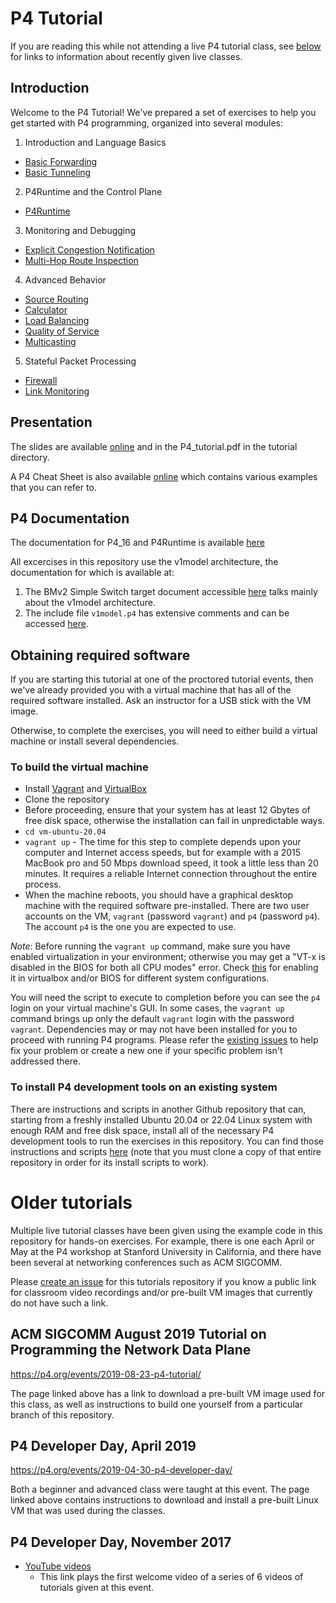 # P4 Tutorial

If you are reading this while not attending a live P4 tutorial class,
see [below](#older-tutorials) for links to information about recently
given live classes.


## Introduction

Welcome to the P4 Tutorial! We've prepared a set of exercises to help
you get started with P4 programming, organized into several modules:

1. Introduction and Language Basics
* [Basic Forwarding](./exercises/basic)
* [Basic Tunneling](./exercises/basic_tunnel)

2. P4Runtime and the Control Plane
* [P4Runtime](./exercises/p4runtime)

3. Monitoring and Debugging
* [Explicit Congestion Notification](./exercises/ecn)
* [Multi-Hop Route Inspection](./exercises/mri)

4. Advanced Behavior
* [Source Routing](./exercises/source_routing)
* [Calculator](./exercises/calc)
* [Load Balancing](./exercises/load_balance)
* [Quality of Service](./exercises/qos)
* [Multicasting](./exercises/multicast)

5. Stateful Packet Processing
* [Firewall](./exercises/firewall)
* [Link Monitoring](./exercises/link_monitor)

## Presentation

The slides are available [online](http://bit.ly/p4d2-2018-spring) and
in the P4_tutorial.pdf in the tutorial directory.

A P4 Cheat Sheet is also available [online](https://drive.google.com/file/d/1Z8woKyElFAOP6bMd8tRa_Q4SA1cd_Uva/view?usp=sharing)
which contains various examples that you can refer to.

## P4 Documentation

The documentation for P4_16 and P4Runtime is available [here](https://p4.org/specs/)

All excercises in this repository use the v1model architecture, the documentation for which is available at:
1. The BMv2 Simple Switch target document accessible [here](https://github.com/p4lang/behavioral-model/blob/master/docs/simple_switch.md) talks mainly about the v1model architecture.
2. The include file `v1model.p4` has extensive comments and can be accessed [here](https://github.com/p4lang/p4c/blob/master/p4include/v1model.p4).

## Obtaining required software

If you are starting this tutorial at one of the proctored tutorial events,
then we've already provided you with a virtual machine that has all of
the required software installed. Ask an instructor for a USB stick with
the VM image.

Otherwise, to complete the exercises, you will need to either build a
virtual machine or install several dependencies.


### To build the virtual machine

- Install [Vagrant](https://vagrantup.com) and [VirtualBox](https://virtualbox.org)
- Clone the repository
- Before proceeding, ensure that your system has at least 12 Gbytes of free disk space, otherwise the installation can fail in unpredictable ways.
- `cd vm-ubuntu-20.04`
- `vagrant up` - The time for this step to complete depends upon your computer and Internet access speeds, but for example with a 2015 MacBook pro and 50 Mbps download speed, it took a little less than 20 minutes.  It requires a reliable Internet connection throughout the entire process.
- When the machine reboots, you should have a graphical desktop machine with the required software pre-installed.  There are two user accounts on the VM, `vagrant` (password `vagrant`) and `p4` (password `p4`).  The account `p4` is the one you are expected to use.

*Note*: Before running the `vagrant up` command, make sure you have enabled virtualization in your environment; otherwise you may get a "VT-x is disabled in the BIOS for both all CPU modes" error. Check [this](https://stackoverflow.com/questions/33304393/vt-x-is-disabled-in-the-bios-for-both-all-cpu-modes-verr-vmx-msr-all-vmx-disabl) for enabling it in virtualbox and/or BIOS for different system configurations.

You will need the script to execute to completion before you can see the `p4` login on your virtual machine's GUI. In some cases, the `vagrant up` command brings up only the default `vagrant` login with the password `vagrant`. Dependencies may or may not have been installed for you to proceed with running P4 programs. Please refer the [existing issues](https://github.com/p4lang/tutorials/issues) to help fix your problem or create a new one if your specific problem isn't addressed there.


### To install P4 development tools on an existing system

There are instructions and scripts in another Github repository that can, starting from a freshly installed Ubuntu 20.04 or 22.04 Linux system with enough RAM and free disk space, install all of the necessary P4 development tools to run the exercises in this repository.  You can find those instructions and scripts [here](https://github.com/jafingerhut/p4-guide/blob/master/bin/README-install-troubleshooting.md) (note that you must clone a copy of that entire repository in order for its install scripts to work).


# Older tutorials

Multiple live tutorial classes have been given using the example code
in this repository for hands-on exercises.  For example, there is one
each April or May at the P4 workshop at Stanford University in
California, and there have been several at networking conferences such
as ACM SIGCOMM.

Please [create an issue](https://github.com/p4lang/tutorials/issues)
for this tutorials repository if you know a public link for classroom
video recordings and/or pre-built VM images that currently do not have
such a link.


## ACM SIGCOMM August 2019 Tutorial on Programming the Network Data Plane

https://p4.org/events/2019-08-23-p4-tutorial/

The page linked above has a link to download a pre-built VM image used
for this class, as well as instructions to build one yourself from a
particular branch of this repository.


## P4 Developer Day, April 2019

https://p4.org/events/2019-04-30-p4-developer-day/

Both a beginner and advanced class were taught at this event.  The
page linked above contains instructions to download and install a
pre-built Linux VM that was used during the classes.


## P4 Developer Day, November 2017

* [YouTube
  videos](https://www.youtube.com/watch?v=3DJeqS_dl_o&list=PLf7HGRMAlJBzGC58GcYpimyIs7D0nuSoo)
  - This link plays the first welcome video of a series of 6 videos of
  tutorials given at this event.

